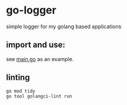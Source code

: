 # go-logger
simple logger for my golang based applications

## import and use:

see [main.go]("main.go") as an example.

## linting

```
go mod tidy
go tool golangci-lint run
```
